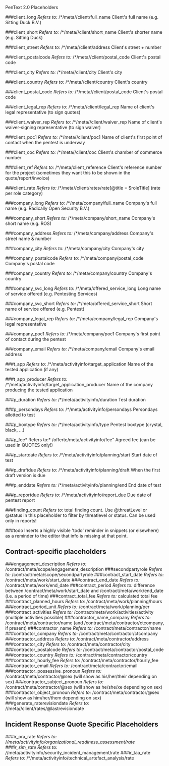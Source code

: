 PenText 2.0 Placeholders

###client_long
*Refers to:* /*/meta//client/full_name
Client's full name (e.g. Sitting Duck B.V.)

###client_short
*Refers to:* /*/meta//client/short_name
Client's shorter name (e.g. Sitting Duck)

###client_street
*Refers to:* /*/meta//client/address
Client's street + number

###client_postalcode
*Refers to:* /*/meta//client/postal_code
Client's postal code

###client_city
*Refers to:* /*/meta//client/city
Client's city

###client_country
*Refers to:* /*/meta//client/country
Client's country

###client_postal_code
*Refers to:* /*/meta//client/postal_code
Client's postal code

###client_legal_rep
*Refers to:* /*/meta//client/legal_rep
Name of client's legal representative (to sign quotes)

###client_waiver_rep
*Refers to:* /*/meta//client/waiver_rep
Name of client's waiver-signing representative (to sign waiver)

###client_poc1
*Refers to:* /*/meta//client/poc1
Name of client's first point of contact when the pentest is underway

###client_coc
*Refers to:* /*/meta//client/coc
Client's chamber of commerce number

###client_ref
*Refers to:* /*/meta/client_reference
Client's reference number for the project (sometimes they want this to be shown in the quote/report/invoice)

###client_rate
*Refers to:* /*/meta//client/rates/rate[@title = $roleTitle] (rate per role category)

###company_long
*Refers to:* /*/meta/company/full_name
Company's full name (e.g. Radically Open Security B.V.)

###company_short
*Refers to:* /*/meta/company/short_name
Company's short name (e.g. ROS)

###company_address
*Refers to:* /*/meta/company/address
Company's street name & number

###company_city
*Refers to:* /*/meta/company/city
Company's city

###company_postalcode
*Refers to:* /*/meta/company/postal_code
Company's postal code

###company_country
*Refers to:* /*/meta/company/country
Company's country

###company_svc_long
*Refers to:* /*/meta/offered_service_long
Long name of service offered (e.g. Pentesting Services)

###company_svc_short
*Refers to:* /*/meta/offered_service_short
Short name of service offered (e.g. Pentest)

###company_legal_rep
*Refers to:* /*/meta/company/legal_rep
Company's legal representative

###company_poc1
*Refers to:* /*/meta/company/poc1
Company's first point of contact during the pentest

###company_email
*Refers to:* /*/meta/company/email
Company's email address

###t_app
*Refers to:* /*/meta/activityinfo/target_application
Name of the tested application (if any)

###t_app_producer
*Refers to:* /*/meta/activityinfo/target_application_producer
Name of the company producing the tested application

###p_duration
*Refers to:* /*/meta/activityinfo/duration
Test duration

###p_persondays
*Refers to:* /*/meta/activityinfo/persondays
Persondays allotted to test

###p_boxtype
*Refers to:* /*/meta/activityinfo/type
Pentest boxtype (crystal, black, ...)

###p_fee*
Refers to:* /offerte/meta/activityinfo/fee"
Agreed fee (can be used in QUOTES only!)

###p_startdate
*Refers to:* /*/meta/activityinfo/planning/start
Start date of test

###p_draftdue
*Refers to:* /*/meta/activityinfo/planning/draft
When the first draft version is due

###p_enddate
*Refers to:* /*/meta/activityinfo/planning/end
End date of test

###p_reportdue
*Refers to:* /*/meta/activityinfo/report_due
Due date of pentest report

###finding_count
*Refers to:* total finding count. Use @threatLevel or @status in this placeholder to filter by threatlevel or status. Can be used only in reports!

###todo
Inserts a highly visible 'todo' reminder in snippets (or elsewhere) as a reminder to the editor that info is missing at that point.


## Contract-specific placeholders
###engagement_description
*Refers to:* /contract/meta/scope/engagement_description
###secondpartyrole
*Refers to:* /contract/meta/scope/secondpartyrole
###contract_start_date
*Refers to:* /contract/meta/work/start_date
###contract_end_date
*Refers to:* /contract/meta/work/end_date
###contract_period
*Refers to:* difference between /contract/meta/work/start_date and /contract/meta/work/end_date (i.e. a period of time)
###contract_total_fee
*Refers to:* calculated total fee
###contract_planned_hours
*Refers to:* /contract/meta/work/planning/hours
###contract_period_unit
*Refers to:* /contract/meta/work/planning/per
###contract_activities
*Refers to:* /contract/meta/work/activities/activity (multiple activities possible)
###contractor_name_company
*Refers to:* /contract/meta/contractor/name (and /contract/meta/contractor/ctcompany, if present)
###contractor_name
*Refers to:* /contract/meta/contractor/name
###contractor_company
*Refers to:* /contract/meta/contractor/ctcompany
###contractor_address
*Refers to:* /contract/meta/contractor/address
###contractor_city
*Refers to:* /contract/meta/contractor/city
###contractor_postalcode
*Refers to:* /contract/meta/contractor/postal_code
###contractor_country
*Refers to:* /contract/meta/contractor/country
###contractor_hourly_fee
*Refers to:* /contract/meta/contractor/hourly_fee
###contractor_email
*Refers to:* /contract/meta/contractor/email
###contractor_possessive_pronoun
*Refers to:* /contract/meta/contractor/@sex (will show as his/her/their depending on sex)
###contractor_subject_pronoun
*Refers to:* /contract/meta/contractor/@sex (will show as he/she/xe depending on sex)
###contractor_object_pronoun
*Refers to:* /contract/meta/contractor/@sex (will show as him/her/them depending on sex)
###generate_raterevisiondate
*Refers to:* //meta//client/rates/@lastrevisiondate

## Incident Response Quote Specific Placeholders
###ir_ora_rate
*Refers to:* /*/meta/activityinfo/organizational_readiness_assessment/rate
###ir_sim_rate
*Refers to:* /*/meta/activityinfo/security_incident_management/rate
###ir_taa_rate
*Refers to:* /*/meta/activityinfo/technical_artefact_analysis/rate

